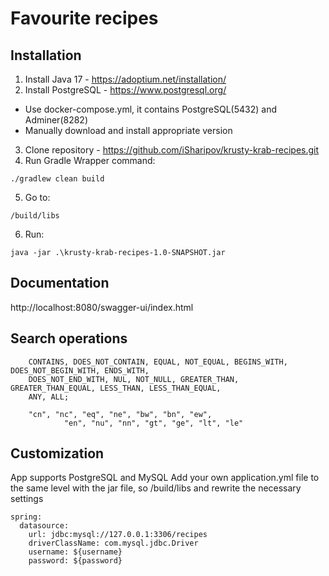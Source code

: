 # Favourite recipes

## Installation
1. Install Java 17 - https://adoptium.net/installation/
2. Install PostgreSQL - https://www.postgresql.org/
  - Use docker-compose.yml, it contains PostgreSQL(5432) and Adminer(8282)
  - Manually download and install appropriate version
3. Clone repository - https://github.com/iSharipov/krusty-krab-recipes.git
4. Run Gradle Wrapper command:
```
./gradlew clean build
```
5. Go to:
```
/build/libs
```
6. Run:
```
java -jar .\krusty-krab-recipes-1.0-SNAPSHOT.jar
```

## Documentation
http://localhost:8080/swagger-ui/index.html

## Search operations
```
    CONTAINS, DOES_NOT_CONTAIN, EQUAL, NOT_EQUAL, BEGINS_WITH, DOES_NOT_BEGIN_WITH, ENDS_WITH,
    DOES_NOT_END_WITH, NUL, NOT_NULL, GREATER_THAN, GREATER_THAN_EQUAL, LESS_THAN, LESS_THAN_EQUAL,
    ANY, ALL;
    
    "cn", "nc", "eq", "ne", "bw", "bn", "ew",
            "en", "nu", "nn", "gt", "ge", "lt", "le"
```

## Customization
App supports PostgreSQL and MySQL
Add your own application.yml file to the same level with the jar file, so /build/libs and rewrite the necessary 
settings 
```
spring:
  datasource:
    url: jdbc:mysql://127.0.0.1:3306/recipes
    driverClassName: com.mysql.jdbc.Driver
    username: ${username}
    password: ${password}
```